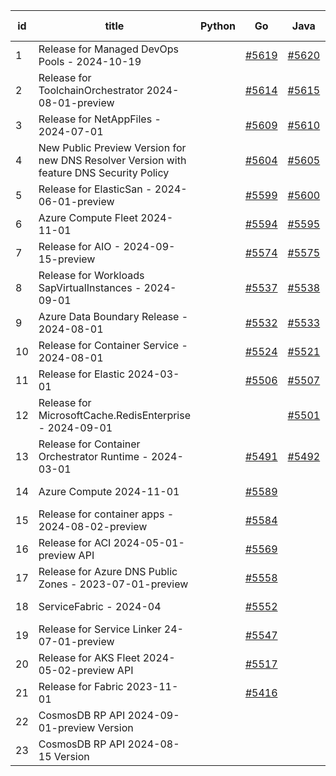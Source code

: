 | id | title | Python | Go | Java | Js | created date | target date | status |
| ------ | ------ | ------ | ------ | ------ | ------ | ------ | ------ | :-----: |
| 1 | Release for Managed DevOps Pools - 2024-10-19  |  | [#5619](https://github.com/Azure/sdk-release-request/issues/5619)  | [#5620](https://github.com/Azure/sdk-release-request/issues/5620)  | [#5621](https://github.com/Azure/sdk-release-request/issues/5621)  | 10-16 | 11-22 |  |
| 2 | Release for ToolchainOrchestrator  2024-08-01-preview  |  | [#5614](https://github.com/Azure/sdk-release-request/issues/5614)  | [#5615](https://github.com/Azure/sdk-release-request/issues/5615)  | [#5616](https://github.com/Azure/sdk-release-request/issues/5616)  | 10-15 | 10-25 | Hold on by JS/Java/ |
| 3 | Release for NetAppFiles - 2024-07-01  |  | [#5609](https://github.com/Azure/sdk-release-request/issues/5609)  | [#5610](https://github.com/Azure/sdk-release-request/issues/5610)  | [#5611](https://github.com/Azure/sdk-release-request/issues/5611)  | 10-14 | 11-22 |  |
| 4 | New Public Preview Version for new DNS Resolver Version with feature DNS Security Policy  |  | [#5604](https://github.com/Azure/sdk-release-request/issues/5604)  | [#5605](https://github.com/Azure/sdk-release-request/issues/5605)  | [#5606](https://github.com/Azure/sdk-release-request/issues/5606)  | 10-11 | 10-25 |  |
| 5 | Release for ElasticSan - 2024-06-01-preview  |  | [#5599](https://github.com/Azure/sdk-release-request/issues/5599)  | [#5600](https://github.com/Azure/sdk-release-request/issues/5600)  | [#5601](https://github.com/Azure/sdk-release-request/issues/5601)  | 10-11 | 10-24 |  |
| 6 | Azure Compute Fleet 2024-11-01  |  | [#5594](https://github.com/Azure/sdk-release-request/issues/5594)  | [#5595](https://github.com/Azure/sdk-release-request/issues/5595)  | [#5596](https://github.com/Azure/sdk-release-request/issues/5596)  | 10-10 | 10-25 |  |
| 7 | Release for AIO - 2024-09-15-preview  |  | [#5574](https://github.com/Azure/sdk-release-request/issues/5574)  | [#5575](https://github.com/Azure/sdk-release-request/issues/5575)  | [#5576](https://github.com/Azure/sdk-release-request/issues/5576)  | 10-07 | 10-25 |  |
| 8 | Release for Workloads SapVirtualInstances - 2024-09-01  |  | [#5537](https://github.com/Azure/sdk-release-request/issues/5537)  | [#5538](https://github.com/Azure/sdk-release-request/issues/5538)  | [#5539](https://github.com/Azure/sdk-release-request/issues/5539)  | 09-27 | 10-24 |  |
| 9 | Azure Data Boundary Release - 2024-08-01  |  | [#5532](https://github.com/Azure/sdk-release-request/issues/5532)  | [#5533](https://github.com/Azure/sdk-release-request/issues/5533)  | [#5534](https://github.com/Azure/sdk-release-request/issues/5534)  | 09-25 | 10-25 |  |
| 10 | Release for Container Service - 2024-08-01  |  | [#5524](https://github.com/Azure/sdk-release-request/issues/5524)  | [#5521](https://github.com/Azure/sdk-release-request/issues/5521)  | [#5522](https://github.com/Azure/sdk-release-request/issues/5522)  | 09-24 | 10-24 |  |
| 11 | Release for Elastic 2024-03-01  |  | [#5506](https://github.com/Azure/sdk-release-request/issues/5506)  | [#5507](https://github.com/Azure/sdk-release-request/issues/5507)  | [#5508](https://github.com/Azure/sdk-release-request/issues/5508)  | 09-16 | 10-24 |  |
| 12 | Release for MicrosoftCache.RedisEnterprise - 2024-09-01  |  |  | [#5501](https://github.com/Azure/sdk-release-request/issues/5501)  |  | 09-13 | 10-25 |  |
| 13 | Release for Container Orchestrator Runtime - 2024-03-01  |  | [#5491](https://github.com/Azure/sdk-release-request/issues/5491)  | [#5492](https://github.com/Azure/sdk-release-request/issues/5492)  | [#5493](https://github.com/Azure/sdk-release-request/issues/5493)  | 09-13 | 10-24 |  |
| 14 | Azure Compute 2024-11-01  |  | [#5589](https://github.com/Azure/sdk-release-request/issues/5589)  |  |  | 10-10 | 10-25 |  |
| 15 | Release for container apps - 2024-08-02-preview  |  | [#5584](https://github.com/Azure/sdk-release-request/issues/5584)  |  | [#5586](https://github.com/Azure/sdk-release-request/issues/5586)  | 10-10 | 10-25 | Hold on by JS/ |
| 16 | Release for ACI 2024-05-01-preview API  |  | [#5569](https://github.com/Azure/sdk-release-request/issues/5569)  |  | [#5571](https://github.com/Azure/sdk-release-request/issues/5571)  | 10-04 | 10-25 |  |
| 17 | Release for Azure DNS Public Zones - 2023-07-01-preview  |  | [#5558](https://github.com/Azure/sdk-release-request/issues/5558)  |  | [#5528](https://github.com/Azure/sdk-release-request/issues/5528)  | 10-02 | 10-25 |  |
| 18 | ServiceFabric - 2024-04  |  | [#5552](https://github.com/Azure/sdk-release-request/issues/5552)  |  | [#5554](https://github.com/Azure/sdk-release-request/issues/5554)  | 10-01 | 10-25 |  |
| 19 | Release for Service Linker 24-07-01-preview  |  | [#5547](https://github.com/Azure/sdk-release-request/issues/5547)  |  | [#5549](https://github.com/Azure/sdk-release-request/issues/5549)  | 09-29 | 10-11 |  |
| 20 | Release for AKS Fleet 2024-05-02-preview API  |  | [#5517](https://github.com/Azure/sdk-release-request/issues/5517)  |  | [#5519](https://github.com/Azure/sdk-release-request/issues/5519)  | 09-24 | 10-25 |  |
| 21 | Release for Fabric 2023-11-01  |  | [#5416](https://github.com/Azure/sdk-release-request/issues/5416)  |  | [#5418](https://github.com/Azure/sdk-release-request/issues/5418)  | 08-12 | 10-25 |  |
| 22 | CosmosDB RP API 2024-09-01-preview Version  |  |  |  | [#5475](https://github.com/Azure/sdk-release-request/issues/5475)  | 09-09 | 09-27 | Hold on by JS/ |
| 23 | CosmosDB RP API 2024-08-15 Version  |  |  |  | [#5471](https://github.com/Azure/sdk-release-request/issues/5471)  | 09-09 | 09-27 | Hold on by JS/ |
